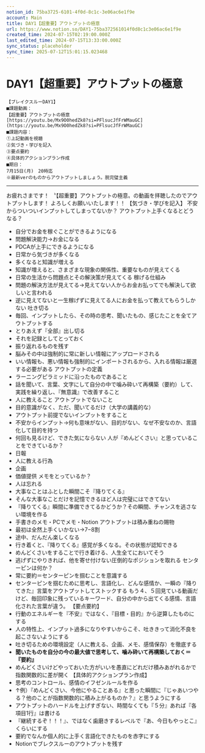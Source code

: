 ```yaml
---
notion_id: 75ba3725-6101-4f0d-8c1c-3e06ac6e1f9e
account: Main
title: DAY1【超重要】アウトプットの極意
url: https://www.notion.so/DAY1-75ba372561014f0d8c1c3e06ac6e1f9e
created_time: 2024-07-15T02:19:00.000Z
last_edited_time: 2024-07-15T13:33:00.000Z
sync_status: placeholder
sync_time: 2025-07-12T15:01:15.023468
---
```

# DAY1【超重要】アウトプットの極意

```plain text
【ブレイクスルーDAY1】
■課題動画：
【超重要】アウトプットの極意
[https://youtu.be/Mx9O0hedZk8?si=PFlsucJfFrWMauGC](https://youtu.be/Mx9O0hedZk8?si=PFlsucJfFrWMauGC)
■課題内容：
①上記動画を視聴
②気づき・学びを記入
③要点要約
④具体的アクションプラン作成
■期日：
7月15日(月)　20時迄
※最新verのものからアウトプットしましょう。脱完璧主義
```
---
お疲れさまです！
〝【超重要】アウトプットの極意〟の動画を拝聴したのでアウトプットします！
よろしくお願いいたします！！
【気づき・学びを記入】
不安からついついインプットしてしまってないか？
アウトプット上手くなるとどうなる？
- 自分でお金を稼ぐことができるようになる
- 問題解決能力→お金になる
- PDCAが上手にできるようになる
- 日常から気づきが多くなる
- 多くなると知識が増える
- 知識が増えると、さまざまな現象の関係性、重要なものが見えてくる
- 日常の生活から問題点とその解決策が見えてくる
稼げる仕組み
- 問題の解決方法が見えてる→見えてない人からお金お払ってでも解決して欲しいと言われる
- 逆に見えてないと一生稼げずに見えてる人にお金を払って教えてもらうしかない
吐き切る
- 毎回、インプットしたら、その時の思考、聞いたもの、感じたことを全てアウトプットする
- とりあえず『全部』出し切る
- それを記録としてとっておく
- 振り返れるものを残す
- 脳みその中は強制的に常に新しい情報にアップロードされる
- いい情報も、悪い情報も強制的にインポートされるから、入れる情報は厳選する必要がある
アウトプットの定義
- ラーニングピラミッドに沿ったものであること
- 話を聞いて、言葉、文字にして自分の中で噛み砕いて再構築（要約）して、実践を繰り返し、『無意識』で改善すること
- 人に教えること
アウトプットでないこと
- 目的意識がなく、ただ、聞いてるだけ（大学の講義的な）
- アウトプット前提でないインプットをすること
- 不安からインプット→何も意味がない、目的がない、なぜ不安なのか、言語化して目的を持つ
- 何回も見るけど、できた気にならない
人が『めんどくさい』と思っていることをできているか？
- 日報
- 人に教える行為
- 企画
- 価値提供
メモをとっているか？
- 人は忘れる
- 大事なことはふとした瞬間こそ『降りてくる』
- そんな大事なことだけを記憶できるほど人は完璧にはできてない
- 『降りてくる』瞬間に準備できてるかどうか？その瞬間、チャンスを逃さない環境を作る
- 手書きのメモ・PCでメモ・Notion
アウトプットは積み重ねの賜物
- 最初は全然上手くいかない→7−8割
- 途中、だんだん楽しくなる
- 行き着くと、『降りてくる』感覚が多くなる。その状態が認知できる
- めんどくさいをすることで行き着ける、人生全てにおいてそう
- 逃げずにやりきれば、他を寄せ付けない圧倒的なポジションを取れる
センターピンは何か？
- 常に要約＝センターピンを掴むことを意識する
- センターピンを掴むために思考し、言語化し、どんな感情か、一瞬の『降りてきた』言葉をアウトプットしてストックする
もう４、５回見ている動画だけど、毎回印象に残っているキーワード、自分の中から出てくる感情、言語化された言葉が違う。
【要点要約】
- 行動のエネルギーを『不安』ではなく、『目標・目的』から逆算したものにする
- 人の特性上、インプット過多になりやすいからこそ、吐ききって消化不良を起こさないようにする
- 吐き切るための環境設定（人に教える、企画、メモ、感情保存）を徹底する
- **聞いたものを自分の今の最大値で思考して、噛み砕いて再構築しておく＝『要約』**
- めんどくさいけどやっておいた方がいいを愚直にどれだけ積みあがれるかで指数関数的に差が開く
【具体的アクションプラン作成】
- 思考のコントロール、感情のイフゼンルールを作る
- ↑例）『めんどくさい、今他にやることある』と思った瞬間に『じゃあいつやる？他のことが指数関数的に積み上がるものか？』と思うようにする
- アウトプットのハードルを上げすぎない、時間なくても『５分』あれば『各項目1行』は書ける
- 『継続するぞ！！！』、ではなく歯磨きするレベルで『あ、今日もやっとこ』くらいにする
- 要約でなんか個人的に上手く言語化できたものを赤字にする
- Notionでブレクスルーのアウトプットを残す